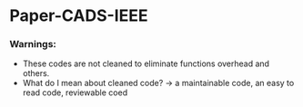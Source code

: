 # Paper-CADS-IEEE

### Warnings:
* These codes are not cleaned to eliminate functions overhead and others.
* What do I mean about cleaned code? -> a maintainable code, an easy to read code, reviewable coed
